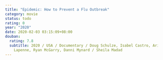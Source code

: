 ```yaml
---
title: "Epidemic: How to Prevent a Flu Outbreak"
category: movie
status: todo
rating: 0
year: "2020"
date: 2020-02-03 03:15:09+08:00
douban:
  rating: 7.8
  subtitle: 2020 / USA / Documentary / Doug Schulze, Isabel Castro, Arianna
    Lapenne, Ryan McGarry, Danni Mynard / Sheila Madad
---
```



